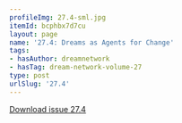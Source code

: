 ```yaml
---
profileImg: 27.4-sml.jpg
itemId: bcphbx7d7cu
layout: page
name: '27.4: Dreams as Agents for Change'
tags:
- hasAuthor: dreamnetwork
- hasTag: dream-network-volume-27
type: post
urlSlug: '27.4'
---
```

<a href="../files/pdfs/Volume_27/27.4_agents_for_change.pdf" download="">Download issue 27.4</a>
